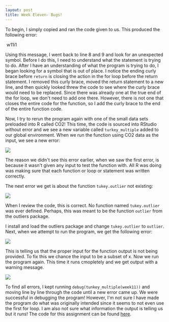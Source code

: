 ```yaml
---
layout: post
title: Week Eleven- Bugs!
---
```



To begin, I simply copied and ran the code given to us. This produced the following error:

![]() w11i1

Using this message, I went back to line 8 and 9 and look for an unexpected symbol. Before I do this, I need to understand what the statement is trying to do. After I have an understanding of what the program is trying to do, I began looking for a symbol that is out of place. I notice the ending curly brace before `return` is closing the action in the for loop before the return statement. I removed this curly brace, moved the return statement to a new line, and then quickly looked threw the code to see where the curly brace would need to be replaced. Since there was already one at the true end of the for loop, we don't need to add one there. However, there is not one that closes the entire code for the function, so I add the curly brace to the end of the entire function code.

Now, I try to rerun the program again with one of the small data sets preloaded into R called CO2! This time, the code is sourced into RStudio without error and we see a new variable called `turkey_multiple` added to our global environment. When we run the function using CO2 data as the input, we see a new error:

![](https://i.imgur.com/Rfmp4Io.png)

The reason we didn't see this error earlier, when we saw the first error, is because it wasn't given any input to test the function with. All R was doing was making sure that each function or loop or statement was written correctly.

The next error we get is about the function `tukey.outlier` not existing:

![](https://i.imgur.com/He6zxw3.png)

When I review the code, this is correct. No function named `tukey.outlier` was ever defined. Perhaps, this was meant to be the function  `outlier` from the outliers package.

I install and load the outliers package and change `tukey.outlier` to `outlier`. Next, when we attempt to run the program, we get the following error:

![](https://i.imgur.com/mRqGkTh.png)

This is telling us that the proper input for the function output is not being provided. To fix this we chance the input to be a subset of x. Now we run the program again. This time it runs cmopletely and we get output with a warning message.

![](https://i.imgur.com/mFyN9Ki.png)

To find all errors, I kept running `debug(tunkey_multiple(week11))` and moving line by line through the code until a new error came up. We were successful in debugging the program! However, I'm not sure I have made the program do what was originally intended since it seems to not even use the first for loop. I am also not sure what information the output is telling us but it runs! The code for this assignment can be found [here](https://github.com/jessicalynnrose/Intro_to_R_Spring_2019/blob/master/week11.R).
